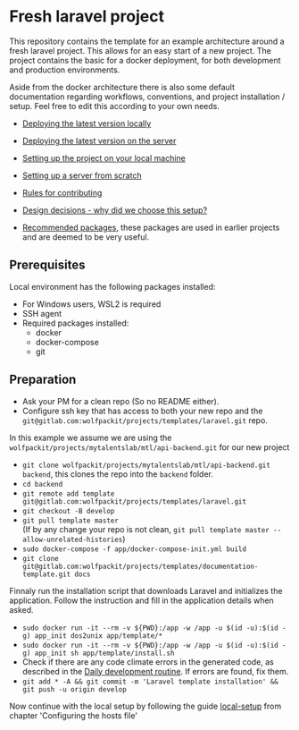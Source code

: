# Fresh laravel project

This repository contains the template for an example architecture around a fresh laravel project. This allows for an
easy start of a new project. The project contains the basic for a docker deployment, for both development and production
environments.

Aside from the docker architecture there is also some default documentation regarding workflows, conventions, and project
installation / setup. Feel free to edit this according to your own needs.

- [Deploying the latest version locally](docs/local-daily.md)
- [Deploying the latest version on the server](docs/server-daily.md)
- [Setting up the project on your local machine](docs/local-setup.md)
- [Setting up a server from scratch](docs/server-setup.md)
- [Rules for contributing](docs/contribution-rules.md)
- [Design decisions - why did we choose this setup?](docs/design-decisions.md)


- [Recommended packages](docs/template/recommended-packages.md), these packages are used in earlier projects and are deemed to be very useful.

## Prerequisites
Local environment has the following packages installed:
* For Windows users, WSL2 is required
* SSH agent
* Required packages installed:
  * docker
  * docker-compose
  * git

## Preparation
- Ask your PM for a clean repo (So no README either).
- Configure ssh key that has access to both your new repo and the `git@gitlab.com:wolfpackit/projects/templates/laravel.git` repo.

In this example we assume we are using the `wolfpackit/projects/mytalentslab/mtl/api-backend.git` for our new project

- `git clone wolfpackit/projects/mytalentslab/mtl/api-backend.git backend`, this clones the repo into the `backend` folder.
- `cd backend`
- `git remote add template git@gitlab.com:wolfpackit/projects/templates/laravel.git`
- `git checkout -B develop`
- `git pull template master`  
(If by any change your repo is not clean, `git pull template master --allow-unrelated-histories`)
- `sudo docker-compose -f app/docker-compose-init.yml build`
 - `git clone git@gitlab.com:wolfpackit/projects/templates/documentation-template.git docs`

Finnaly run the installation script that downloads Laravel and initializes the application. 
Follow the instruction and fill in the application details when asked.
- `sudo docker run -it --rm -v ${PWD}:/app -w /app -u $(id -u):$(id -g) app_init dos2unix app/template/*`  
- `sudo docker run -it --rm -v ${PWD}:/app -w /app -u $(id -u):$(id -g) app_init sh app/template/install.sh`
- Check if there are any code climate errors in the generated code, as described in the [Daily development routine](docs/local-daily.md#code-climate).
  If errors are found, fix them.
- `git add * -A && git commit -m 'Laravel template installation' && git push -u origin develop`

Now continue with the local setup by following the guide [local-setup](docs/local-setup.md#Configuring-the-hosts-file) from chapter 'Configuring the hosts file' 
